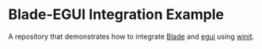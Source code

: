 # Blade-EGUI Integration Example

A repository that demonstrates how to integrate [Blade](https://github.com/kvark/blade?tab=readme-ov-file) and [egui](https://github.com/emilk/egui) using [winit](https://github.com/rust-windowing/winit).
